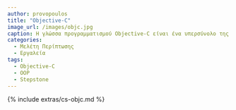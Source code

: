 ```yaml
---
author: provopoulos
title: "Objective-C"
image_url: /images/objc.jpg
caption: Η γλώσσα προγραμματισμού Objective-C είναι ένα υπερσύνολο της γλώσσας προγραμματισμού C και ενσωματώνει τα βασικά χαρακτηριστικά του αντικειμενοστραφούς προγραμματισμού. Ιστορικά, ήταν η πρωτεύουσα προγραμματιστική επιλογή για την συγγραφή προγραμμάτων σε περιβάλλον OS X και iOS.
categories:
  - Μελέτη Περίπτωσης
  - Εργαλεία
tags:
  - Objective-C
  - OOP
  - Stepstone
---
```


{% include extras/cs-objc.md %}

